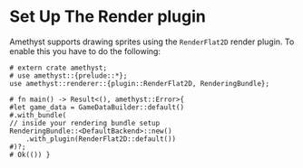 # Set Up The Render plugin

Amethyst supports drawing sprites using the `RenderFlat2D` render plugin.
To enable this you have to do the following:

```rust,edition2018,no_run,noplaypen
# extern crate amethyst;
# use amethyst::{prelude::*};
use amethyst::renderer::{plugin::RenderFlat2D, RenderingBundle};

# fn main() -> Result<(), amethyst::Error>{
#let game_data = GameDataBuilder::default()
#.with_bundle(
// inside your rendering bundle setup
RenderingBundle::<DefaultBackend>::new()
    .with_plugin(RenderFlat2D::default())
#)?;
# Ok(()) }
```
